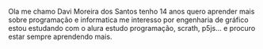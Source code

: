 Ola me chamo Davi Moreira dos Santos
tenho 14 anos
quero aprender mais sobre programação e informatica
me interesso por engenharia de gráfico
estou estudando com o alura
estudo programação, scrath, p5js...
e procuro estar sempre aprendendo mais.
